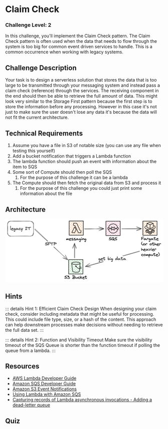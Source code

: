<script setup>
import Quiz from "../../components/Quiz.vue"
</script>

# Claim Check

### Challenge Level: 2

In this challenge, you'll implement the Claim Check pattern. The Claim Check pattern is often used when the data that needs to flow through the system is too big for common event driven services to handle. This is a common occurrence when working with legacy systems.

## Challenge Description

Your task is to design a serverless solution that stores the data that is too large to be transmitted through your messaging system and instead pass a claim check (reference) through the services. The receiving component in the end should then be able to retrieve the full amount of data. This might look very similar to the Storage First pattern because the first step is to store the information before any processing. However in this case it's not just to make sure the user doesn't lose any data it's because the data will not fit the current architecture.

## Technical Requirements

1. Assume you have a file in S3 of notable size (you can use any file when testing this yourself)
2. Add a bucket notification that triggers a Lambda function
3. The lambda function should push an event with information about the item to SQS
4. Some sort of Compute should then poll the SQS
    1. For the purpose of this challenge it can be a lambda
5. The Compute should then fetch the original data from S3 and process it
    1. For the purpose of this challenge you could just print some information about the file

## Architecture

![Architecture Diagram](./claim-check.png)

## Hints

::: details Hint 1: Efficient Claim Check Design
When designing your claim check, consider including metadata that might be useful for processing. This could include file type, size, or a hash of the content. This approach can help downstream processes make decisions without needing to retrieve the full data set.
:::

::: details Hint 2: Function and Visibility Timeout
Make sure the visibility timeout of the SQS Queue is shorter than the function timeout if polling the queue from a lambda.
:::

## Resources

- [AWS Lambda Developer Guide](https://docs.aws.amazon.com/lambda/latest/dg/welcome.html)
- [Amazon SQS Developer Guide](https://docs.aws.amazon.com/AWSSimpleQueueService/latest/SQSDeveloperGuide/welcome.html)
- [Amazon S3 Event Notifications](https://docs.aws.amazon.com/AmazonS3/latest/userguide/EventNotifications.html)
- [Using Lambda with Amazon SQS](https://docs.aws.amazon.com/lambda/latest/dg/with-sqs.html)
- [Capturing records of Lambda asynchronous invocations - Adding a dead-letter queue](https://docs.aws.amazon.com/lambda/latest/dg/invocation-async-retain-records.html#invocation-dlq)

## Quiz

<Quiz 
question="What is a primary benefit of using the Claim Check pattern in this scenario?"
:answers="['Increased data security', 'Improved system scalability', 'Faster data processing', 'Enhanced data compression']"
:correctAnswer="1"
:answerInfo="[
  'It\'s not the primary benefit in this context.',
  'Correct! The Claim Check pattern allows systems to handle larger data sets without overwhelming message queues, improving scalability.',
  'The pattern doesn\'t necessarily speed up data processing.',
  'The pattern doesn\'t involve data compression.'
 ]"
/>

<Quiz 
question="In the context of this pattern, what does the 'claim check' typically represent?"
:answers="['A security token', 'A compression algorithm', 'A reference or pointer to the stored data', 'A data validation checksum']"
:correctAnswer="2"
:answerInfo="[
  'A claim check is not primarily a security token.',
  'The pattern doesn\'t involve compression.',
  'Correct! The claim check serves as a reference to the larger data set stored separately.',
  'While it might include a checksum, that\'s not the primary purpose of a claim check.'
 ]"
/>

<Quiz 
question="What potential issue does the Claim Check pattern help mitigate in message-based systems?"
:answers="['Data inconsistency', 'Network latency', 'Message size limitations', 'Data duplication']"
:correctAnswer="2"
:answerInfo="[
  'The pattern doesn\'t directly address data consistency issues.',
  'While it can affect latency, that\'s not the primary issue it addresses.',
  'Correct! The pattern helps overcome message size limitations in messaging systems.',
  'The pattern doesn\'t primarily deal with data duplication.'
 ]"
/>

<Quiz 
question="What is a potential drawback of using the Claim Check pattern?"
:answers="['Increased storage costs', 'Reduced data security', 'Higher system complexity', 'Slower data retrieval']"
:correctAnswer="2"
:answerInfo="[
  'While storage costs might increase, it\'s not typically considered the main drawback.',
  'The pattern can actually improve security when implemented correctly.',
  'Correct! The pattern introduces additional steps and components, increasing overall system complexity.',
  'While retrieval might take an extra step, it\'s not necessarily slower overall.'
 ]"
/>

<Quiz 
question="In a well-implemented Claim Check pattern, what should happen if the original data is not available when the claim check is processed?"
:answers="['The system should crash', 'The message should be discarded', 'The process should retry with exponential backoff', 'A placeholder should be used instead']"
:correctAnswer="2"
:answerInfo="[
  'Crashing the system would create instability and is not a good practice.',
  'Discarding the message could lead to data loss.',
  'Correct! Implementing retry logic with exponential backoff is a robust way to handle temporary unavailability.',
  'Using a placeholder could lead to data integrity issues.'
 ]"
/>
